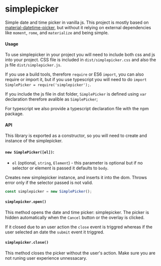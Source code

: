 # simplepicker

Simple date and time picker in vanilla js.
This project is mostly based on [material-datetime-picker](https://github.com/ripjar/material-datetime-picker), but
without it relying on external dependencies like `moment`,
`rome`, and `materialize` and being simple.

#### Usage

To use simplepicker in your project you will need to include
both css and js into your project. CSS file is included in
`dist/simplepicker.css` and also the js file `dist/simplepicker.js`.

If you use a build tools, therefore `require` or ES6 `import`, you can also
require or import it, but if you use typescript you will need to do
`import SimplePicker = require('simplepicker');`.

If you include the js file in dist folder, `SimplePicker` is defined using
`var` declaration therefore avalible as `SimplePicker`;

For typescript we also provide a typescript declaration file with
the npm package.


#### API

This library is exported as a constructor, so you will need to create
and instance of the simplepicker.

#### `new SimplePicker([el])`:
  * `el` (optional, `string`, `Element`) - this parameter is optional
  but if no selector or element is passed it defaults to `body`.

Creates new simplepicker instance, and inserts it into the dom. Throws
error only if the selector passed is not valid.

```javascript
const simplepicker = new SimplePicker();
```

#### `simplepicker.open()` 

This method opens the date and time picker: simplepicker. The picker
is hidden automatically when the `Cancel` button or the overlay is clicked.

If it closed due to an user action the `close` event is triggred whereas
if the user selected an date the `submit` event it triggred.

#### `simplepicker.close()`

This method closes the picker without the user's action.
Make sure you are not runing user experience unnessacary.
